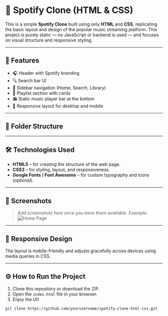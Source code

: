 # 🎵 Spotify Clone (HTML & CSS)

This is a simple **Spotify Clone** built using only **HTML** and **CSS**, replicating the basic layout and design of the popular music streaming platform. This project is purely static — no JavaScript or backend is used — and focuses on visual structure and responsive styling.

---

## 🚀 Features

- 🎧 Header with Spotify branding
- 🔍 Search bar UI
- 📁 Sidebar navigation (Home, Search, Library)
- 🎵 Playlist section with cards
- 📻 Static music player bar at the bottom
- 📱 Responsive layout for desktop and mobile

---

## 📁 Folder Structure

---

## 🛠️ Technologies Used

- **HTML5** – for creating the structure of the web page.
- **CSS3** – for styling, layout, and responsiveness.
- **Google Fonts / Font Awesome** – for custom typography and icons (optional).

---

## 📸 Screenshots

> *Add screenshots here once you have them available. Example:*
> ![Home Page](assets/screenshot-home.png)

---

## 📱 Responsive Design

The layout is mobile-friendly and adjusts gracefully across devices using media queries in CSS.

---

## ⚙️ How to Run the Project

1. Clone this repository or download the ZIP.
2. Open the `index.html` file in your browser.
3. Enjoy the UI!

```bash
git clone https://github.com/yourusername/spotify-clone-html-css.git


